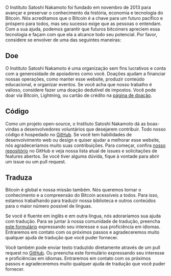 O Instituto Satoshi Nakamoto foi fundado em novembro de 2013 para avançar e preservar o conhecimento da história, economia e tecnologia do Bitcoin. Nós acreditamos que o Bitcoin é a chave para um futuro pacífico e próspero para todos, mas seu sucesso exige que as pessoas o entendam. Com a sua ajuda, podemos garantir que futuros bitcoiners apreciem essa tecnologia e façam com que ela a alcance todo seu potencial. Por favor, considere se envolver de uma das seguintes maneiras:

## Doe

O Instituto Satoshi Nakamoto é uma organização sem fins lucrativos e conta com a generosidade de apoiadores como você. Doações ajudam a financiar nossas operações, como manter esse website, produzir conteúdo educacional, e organizar eventos. Se você acha que nosso trabalho é valioso, considere fazer uma doação dedutível de impostos. Você pode doar via Bitcoin, Lightning, ou cartão de crédito na [página de doação](/donate).

## Código

Como um projeto open-source, o Instituto Satoshi Nakamoto dá as boas-vindas a desenvolvedores voluntários que desejarem contribuir. Todo nosso código é hospedado no [GitHub](https://github.com/NakamotoInstitute). Se você tem habilidades de desenvolvimento web ou design e quiser ajudar a melhorar esse website, nós agradeceríamos muito suas contribuições. Para começar, confira [nosso repositório](https://github.com/NakamotoInstitute/nakamotoinstitute.org) no GitHub e veja nossa lista atual de issues e solicitações de features abertos. Se você tiver alguma dúvida, fique à vontade para abrir um issue ou um pull request.

## Traduza

Bitcoin é global e nossa missão também. Nós queremos tornar o conhecimento e a compreensão do Bitcoin acessíveis a todos. Para isso, estamos trabalhando para traduzir nossa biblioteca e outros conteúdos para o maior número possível de línguas.

Se você é fluente em inglês e em outra língua, nós adoraríamos sua ajuda com tradução. Para se juntar à nossa comunidade de tradução, preencha [este formulário](https://forms.gle/QbaYmkz1mJwBbErf6) expressando seu interesse e sua proficiência em idiomas. Entraremos em contato com os próximos passos e agradeceremos muito qualquer ajuda de tradução que você puder fornecer.

Você também pode enviar texto traduzido diretamente através de um pull request no [GitHub](https://github.com/NakamotoInstitute/nakamotoinstitute.org). Ou preencha este formulário expressando seu interesse e proficiências em idiomas. Entraremos em contato com os próximos passos e agradeceremos muito qualquer ajuda de tradução que você puder fornecer.
